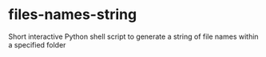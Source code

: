 # files-names-string
Short interactive Python shell script to generate a string of file names within a specified folder
